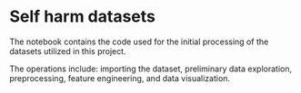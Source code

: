 # Self harm datasets

The notebook contains the code used for the initial processing of the datasets utilized in this project.

The operations include: importing the dataset, preliminary data exploration, preprocessing, feature engineering, and data visualization.
